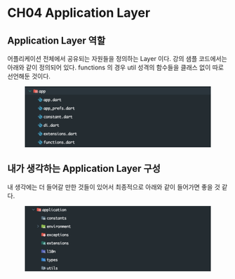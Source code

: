 # CH04 Application Layer

## Application Layer 역할

어플리케이션 전체에서 공유되는 자원들을 정의하는 Layer 이다. 강의 샘플 코드에서는 아래와 같이 정의되어 있다. functions 의 경우 util 성격의 함수들을 클래스 없이 따로 선언해둔 것이다.

<figure><img src="../../.gitbook/assets/image.png" alt=""><figcaption></figcaption></figure>

## 내가 생각하는 Application Layer 구성

내 생각에는 더 들어갈 만한 것들이 있어서 최종적으로 아래와 같이 들어가면 좋을 것 같다.

<figure><img src="../../.gitbook/assets/image (1).png" alt=""><figcaption></figcaption></figure>

